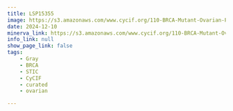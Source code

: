 ```yaml
---
title: LSP15355
image: https://s3.amazonaws.com/www.cycif.org/110-BRCA-Mutant-Ovarian-Precursors/LSP15355/LSP15355.png
date: 2024-12-10
minerva_link: https://s3.amazonaws.com/www.cycif.org/110-BRCA-Mutant-Ovarian-Precursors/LSP15355/index.html
info_link: null
show_page_link: false
tags:
    - Gray
    - BRCA
    - STIC
    - CyCIF
    - curated
    - ovarian

---
```

